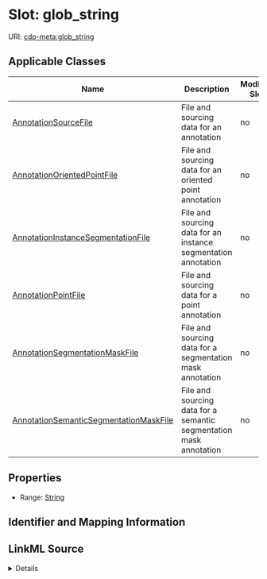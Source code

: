 # Slot: glob_string

URI: [cdp-meta:glob_string](metadataglob_string)



<!-- no inheritance hierarchy -->




## Applicable Classes

| Name | Description | Modifies Slot |
| --- | --- | --- |
[AnnotationSourceFile](AnnotationSourceFile.md) | File and sourcing data for an annotation |  no  |
[AnnotationOrientedPointFile](AnnotationOrientedPointFile.md) | File and sourcing data for an oriented point annotation |  no  |
[AnnotationInstanceSegmentationFile](AnnotationInstanceSegmentationFile.md) | File and sourcing data for an instance segmentation annotation |  no  |
[AnnotationPointFile](AnnotationPointFile.md) | File and sourcing data for a point annotation |  no  |
[AnnotationSegmentationMaskFile](AnnotationSegmentationMaskFile.md) | File and sourcing data for a segmentation mask annotation |  no  |
[AnnotationSemanticSegmentationMaskFile](AnnotationSemanticSegmentationMaskFile.md) | File and sourcing data for a semantic segmentation mask annotation |  no  |







## Properties

* Range: [String](String.md)





## Identifier and Mapping Information








## LinkML Source

<details>
```yaml
name: glob_string
alias: glob_string
domain_of:
- AnnotationSourceFile
- AnnotationOrientedPointFile
- AnnotationInstanceSegmentationFile
- AnnotationPointFile
- AnnotationSegmentationMaskFile
- AnnotationSemanticSegmentationMaskFile
range: string

```
</details>